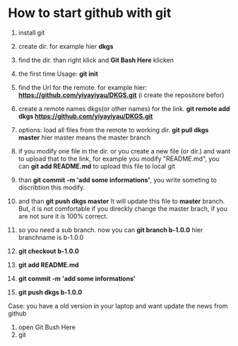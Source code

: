 # How to start github with git

1. install git
2. create dir. for example hier **dkgs**
3. find the dir. than right klick and **Git Bash Here** klicken
4. the first time Usage: **git init**
5. find the Url for the remote. for example hier: **https://github.com/yiyayiyau/DKGS.git** (i create the repositore befor)
6. create a remote names dkgs(or other names) for the link. **git remote add dkgs https://github.com/yiyayiyau/DKGS.git**

7. options: load all files from the remote to working dir. **git pull dkgs master** hier master means the master branch
8. if you modify one file in the dir. or you create a new file (or dir.) and want to upload that to the link, for example you modify "README.md", you can **git add README.md** to upload this file to local git
9. than **git commit -m 'add some informations'**, you write someting to discribtion this modify.
10. and than **git push dkgs master** It will update this file to **master** branch. But, it is not comfortable if you direckly change the master brach, if you are not sure it is 100% correct. 

11. so you need a sub branch. now you can **git branch b-1.0.0** hier branchname is b-1.0.0
12. **git checkout b-1.0.0**
13. **git add README.md**
14. **git commit -m 'add some informations'**
15. **git push dkgs b-1.0.0**

Case: you have a old version in your laptop and want update the news from github
1. open Git Bush Here
2. git 